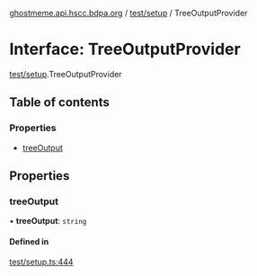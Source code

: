 [ghostmeme.api.hscc.bdpa.org](../README.md) / [test/setup](../modules/test_setup.md) / TreeOutputProvider

# Interface: TreeOutputProvider

[test/setup](../modules/test_setup.md).TreeOutputProvider

## Table of contents

### Properties

- [treeOutput](test_setup.TreeOutputProvider.md#treeoutput)

## Properties

### treeOutput

• **treeOutput**: `string`

#### Defined in

[test/setup.ts:444](https://github.com/nhscc/ghostmeme.api.hscc.bdpa.org/blob/b50e614/test/setup.ts#L444)
